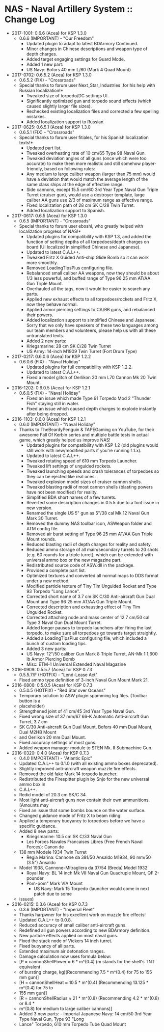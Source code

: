 # NAS - Naval Artillery System :: Change Log

* 2017-1001: 0.6.6 (Acea) for KSP 1.3.0
	+ 0.6.6 (IMPORTANT) - "Our Freedom"
		- Updated plugin to adapt to latest BDArmory Continued.
		- Minor changes in Chinese descriptions and weapon type of depth charges.
		- Added target engaging settings for Guard Mode.
		- Added 1 new part:
		- US Navy: Bofors 40 mm L/60 (Mark 4 Quad Mount)
* 2017-0702: 0.6.5.2 (Acea) for KSP 1.3.0
	+ 0.6.5.2 (FIX) - "Crossroads"
	+ Special thanks to forum user Next_Star_Industries ,for his help with Russian localization!*
		- Tweaked size of torpedo/DC settings UI.
		- Significantly optimized gun and torpedo sound effects (which caused slightly larger file sizes).
		- Rechecked existing localization files and corrected a few spelling mistakes.
		- Added localization support to Russian.
* 2017-0625: 0.6.5.1 (Acea) for KSP 1.3.0
	+ 0.6.5.1 (FIX) - "Crossroads"
	+ Special thanks to forum user fitiales, for his Spanish localization texts!*
		- Updated part list.
		- Tweaked overheating rate of 10 cm/65 Type 98 Naval Gun.
		- Tweaked deviation angles of all guns (once which were too accurate) to make them more realistic and still somehow player-friendly, based on following rules:
		- Any medium to large caliber weapon (larger than 75 mm) would have a deviation that would match the average length of the same class ships at the edge of effective range.
		- Side cannons, except 15.5 cm/60 3rd Year Type Naval Gun Triple Turret (cruiser gun), would use a destroyer template, large caliber AA guns use 2/3 of maximum range as effective range.
		- Fixed localization path of 28 cm SK C/28 Twin Turret.
		- Added localization support to Spanish.
* 2017-0617: 0.6.5 (Acea) for KSP 1.3.0
	+ 0.6.5 (IMPORTANT) - "Crossroads"
	+ Special thanks to forum user eboshi, who greatly helped with localization progress of NAS!*
		- Updated plugins for compatibility with KSP 1.3, and added the function of setting depths of all torpedoes/depth charges on board (UI localized in simplified Chinese and Japanese).
		- Updated to latest C.A.L++.
		- Tweaked Fritz X Guided Anti-ship Glide Bomb so it can work more smoothly.
		- Removed LoadingTipsPlus configuring file.
		- Rebalanced small caliber AA weapons, now they should be about 1/3 less powerful, and buffed range of Type 96 25 mm AT/AA Gun Triple Mount.
		- Overhauled all the tags, now it would be easier to search any parts.
		- Applied new exhaust effects to all torpedoes/rockets and Fritz X, now they behave normal.
		- Applied armor piercing settings to CA/BB guns, and rebalanced their powers.
		- Added localization support to simplified Chinese and Japanese. Sorry that we only have speakers of these two languages among our team members and volunteers, please help us with all these untranslated texts.
		- Added 2 new parts:
		- Kriegsmarine: 28 cm SK C/28 Twin Turret
		- US Army: 14-inch M1909 Twin Turret (Fort Drum Type)
* 2017-0217: 0.6.0.6 (Acea) for KSP 1.2.2
	+ 0.6.0.6 (FIX) - "Naval Holiday"
		- Updated plugins for full compatibility with KSP 1.2.2.
		- Updated to latest C.A.L++.
		- Fixed a model glitch of Oerlikon 20 mm L70 Cannon Mk 20 Twin Mount.
* 2016-1202: 0.6.0.5 (Acea) for KSP 1.2.1
	+ 0.6.0.5 (FIX) - "Naval Holiday"
		- Fixed an issue which made Type 91 Torpedo Mod 2 "Thunder Fish" staying still in water.
		- Fixed an issue which caused depth charges to explode instantly after being dropped.
* 2016-1103: 0.6.0 (Acea) for KSP 1.2.1
	+ 0.6.0 (IMPORTANT) - "Naval Holiday"
	+ Thanks to TheBeardyPenguin & TAPEGaming on YouTube, for their awesome Fall Of Kerbin series and multiple battle tests in actual game, which greatly helped us improve NAS!
		- Updated plugins for compatibility with KSP 1.2 (old plugins would still work with new/modified parts if you're running 1.1.x).
		- Updated to latest C.A.L++.
		- Tweaked rotating speed of 610 mm Torpedo Launcher.
		- Tweaked lift settings of unguided rockets.
		- Tweaked launching speeds and crash tolerances of torpedoes so they can be ejected like real ones.
		- Tweaked explosion model sizes of cruiser cannon shells.
		- Tweaked blasting radii of most cannon shells (blasting powers have not been modified) for reality.
		- Simplified BDA short names of a few turrets.
		- Reverted some description changes in 0.5.5 due to a font issue in new version.
		- Renamed the single US 5" gun as 5"/38 cal Mk 12 Naval Gun Mark 30 Turret.
		- Removed the dummy NAS toolbar icon, ASWeapon folder and ATM config file.
		- Removed air burst setting of Type 96 25 mm AT/AA Gun Triple Mount rounds.
		- Reduced blasting radii of depth charges for reality and safety.
		- Reduced ammo storage of all main/secondary turrets to 20 shots (e.g. 60 rounds for a triple turret), which can be extended with universal ammo box or the new magazine part.
		- Redistributed source code of ASW.dll in the package.
		- Provided a complete part list.
		- Optimized textures and converted all normal maps to DDS format under a new method.
		- Modified particle texture of Tiny Tim Unguided Rocket and Type 93 Torpedo "Long Lance".
		- Corrected short name of 3.7 cm SK C/30 Anti-aircraft Gun Dual Mount and Type 96 25 mm AT/AA Gun Triple Mount.
		- Corrected description and exhausting effect of Tiny Tim Unguided Rocket.
		- Corrected attaching node and mass center of 12.7 cm/50 cal Type 3 Naval Gun Dual Mount Turret.
		- Added longer pauses to torpedo launchers after firing the last torpedo, to make sure all torpedoes go towards target straightly.
		- Added a LoadingTipsPlus configuring file, which included a bunch of custom loading tips.
		- Added 3 new parts:
		- US Navy: 12"/50 caliber Gun Mark 8 Triple Turret, AN-Mk 1 1,600 lb Armor Piercing Bomb
		- Misc: ETM-1 Universal Extended Naval Magazine
* 2016-0909: 0.5.5.7 (Acea) for KSP 0.7.3
	+ 0.5.5.7/F (HOTFIX) - "Lend-Lease Act"
	+ Fixed ammo type definition of 3-inch Naval Gun Mount Mark 21.
* 2016-0806: 0.5.0.5 (Acea) for KSP 0.7.3
	+ 0.5.0.5 (HOTFIX) - "Red Star over Oceans"
	+ Temporary solution to ASW plugin spamming log files. (Toolbar button is a
	+ placeholder)
	+ Strengthened joint of 41 cm/45 3rd Year Type Naval Gun.
	+ Fixed wrong size of 37 mm/67 66-K Automatic Anti-aircraft Gun Turret, 3.7 cm
	+ SK C/30 Anti-aircraft Gun Dual Mount, Bofors 40 mm Dual Mount, Dual M2HB Mount
	+ and Oerlikon 20 mm Dual Mount.
	+ Fixed accuracy settings of most guns.
	+ Added weapon manager module to STEN Mk. II Submachine Gun.
* 2016-0320: 0.4.0 (Acea) for KSP 0.7.3
	+ 0.4.0 (IMPORTANT) - "Atlantic Epic"
	+ Updated C.A.L++ to 0.1.0 (with all existing ammo boxes deprecated).
	+ Slightly improved anti-aircraft weapon muzzle fire effects.
	+ Removed the old fake Mark 14 torpedo launcher.
	+ Redistributed the Firespitter plugin by Snjo for the new universal ammo box in
	+ C.A.L++.
	+ Redid model of 20.3 cm SK/C 34.
	+ Most light anti-aircraft guns now contain their own ammunitions. (Amounts may
	+ Fixed an issue that some bombs bounce on the water surface.
	+ Changed guidance mode of Fritz X to beam riding.
	+ Applied a temporary buoyancy to torpedoes before we have a specific guidance.
	+ Added 8 new parts:
		- Kriegsmarine: 10.5 cm SK C/33 Naval Gun
		- Les Forces Navales Francaises Libres (Free French Naval Forces): Canon de
	+ 138 mm Modele 1934 Twin Turret
		- Regia Marina: Cannone da 381/50 Ansaldo M1934, 90 mm/50 (3.5") Ansaldo
	+ Model 1938, Cannone-Mitragliera da 37/54 (Breda) Model 1932
		- Royal Navy: BL 14 inch Mk VII Naval Gun Quadruple Mount, QF 2-pounder
		- Pom-pom" Mark VIA Mount
			- US Navy: Mark 15 Torpedo (launcher would come in next patch due to some
	+ issues)
* 2016-0215: 0.3.6 (Acea) for KSP 0.7.3
	+ 0.3.6 (IMPORTANT) - "Imperial Fleet"
	+ Thanks harpwner for his excellent work on muzzle fire effects!
	+ Updated C.A.L++ to 0.0.8.
	+ Reduced accuracy of small caliber anti-aircraft guns.
	+ Redefined all gun powers according to new BDArmory definition.
	+ New particle effects applied on most naval guns.
	+ Fixed the stack node of Vickers 14 inch turret.
	+ Fixed buoyancy of all parts.
	+ Extended maximum air detonation ranges.
	+ Damage calculation now uses formula below:
	+ [P = cannonShellPower ≈ 6 * m^(0.4) (m stands for the shell's TNT equivalent
	+ of bursting charge, kg)(Recommending 7.5 * m^(0.4) for 75 to 155 mm gun)]
	+ [H = cannonShellHeat ≈ 10.5 * m^(0.4) (Recommending 13.125 * m^(0.4) for 75 to
	+ 155 mm gun)]
	+ [R = cannonShellRadius ≈ 21 * m^(0.8) (Recommending 4.2 * m^(0.8) or 8.4 *
	+ m^(0.8) for medium to large caliber cannons)]
	+ Added 3 new parts:
				- Imperial Japanese Navy: 14 cm/50 3rd Year Type Naval Gun, Type 93 "Long
	+ Lance" Torpedo, 610 mm Torpedo Tube Quad Mount
